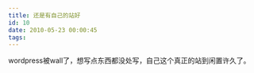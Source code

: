 ```yaml
---
title: 还是有自己的站好
id: 10
date: 2010-05-23 00:00:45
tags:
---
```


wordpress被wall了，想写点东西都没处写，自己这个真正的站到闲置许久了。